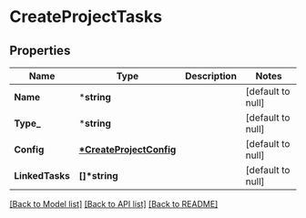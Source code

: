 # CreateProjectTasks

## Properties
Name | Type | Description | Notes
------------ | ------------- | ------------- | -------------
**Name** | ***string** |  | [default to null]
**Type_** | ***string** |  | [default to null]
**Config** | **[*CreateProjectConfig](CreateProjectConfig.md)** |  | [default to null]
**LinkedTasks** | **[]\*string** |  | [default to null]

[[Back to Model list]](../README.md#documentation-for-models) [[Back to API list]](../README.md#documentation-for-api-endpoints) [[Back to README]](../README.md)


